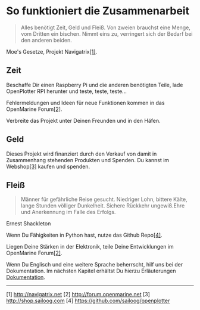 # So funktioniert die Zusammenarbeit


> Alles benötigt Zeit, Geld und Fleiß. Von zweien brauchst eine Menge, vom Dritten ein bischen. Nimmt eins zu, verringert sich der Bedarf bei den anderen beiden. 

Moe's Gesetze, Projekt Navigatrix[[1]](http://navigatrix.net).

## Zeit

Beschaffe Dir einen Raspberry Pi und die anderen benötigten Teile, lade OpenPlotter RPI herunter und teste, teste, teste...

Fehlermeldungen und Ideen für neue Funktionen kommen in das OpenMarine Forum[[2]](http://forum.openmarine.net/).

Verbreite das Projekt unter Deinen Freunden und in den Häfen.

## Geld

Dieses Projekt wird finanziert durch den Verkauf von damit in Zusammenhang stehenden Produkten und Spenden. Du kannst im Webshop[[3]](http://shop.sailoog.com) kaufen und spenden.

## Fleiß

> Männer für gefährliche Reise gesucht. Niedriger Lohn, bittere Kälte, lange Stunden völliger Dunkelheit. Sichere Rückkehr ungewiß.Ehre und Anerkennung im Falle des Erfolgs.

Ernest Shackleton

Wenn Du Fähigkeiten in Python hast, nutze das Github Repo[[4]](https://github.com/sailoog/openplotter).

Liegen Deine Stärken in der Elektronik, teile Deine Entwicklungen im OpenMarine Forum[[2]](http://forum.openmarine.net/).

Wenn Du Englisch und eine weitere Sprache beherrscht, hilf uns bei der Dokumentation. Im nächsten Kapitel erhältst Du hierzu Erläuterungen [Dokumentation](documentation.md).

---
[1] http://navigatrix.net [2] http://forum.openmarine.net [3] http://shop.sailoog.com [4] https://github.com/sailoog/openplotter

